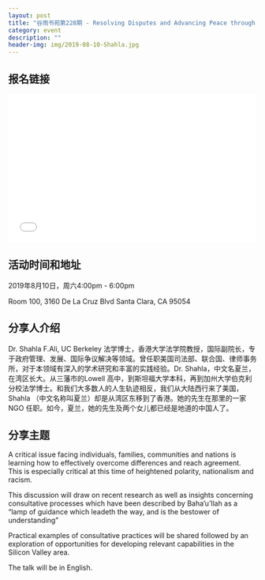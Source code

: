 ```yaml
---
layout: post
title: "谷雨书苑第228期 - Resolving Disputes and Advancing Peace through Consultative Processes by Shahla F.Ali"
category: event
description: ""
header-img: img/2019-08-10-Shahla.jpg
---
```


## 报名链接
<div style="width:100%; text-align:left;" ><iframe src="//eventbrite.com/tickets-external?eid=68103747141&ref=etckt" frameborder="0" height="300" width="100%" vspace="0" hspace="0" marginheight="5" marginwidth="5" scrolling="auto" allowtransparency="true"></iframe></div>

## 活动时间和地址
2019年8月10日，周六4:00pm - 6:00pm

Room 100, 3160 De La Cruz Blvd Santa Clara, CA 95054


## 分享人介绍
Dr. Shahla F.Ali, UC Berkeley 法学博士，香港大学法学院教授，国际副院长，专于政府管理、发展、国际争议解决等领域。曾任职美国司法部、联合国、律师事务所，对于本领域有深入的学术研究和丰富的实践经验。Dr. Shahla，中文名夏兰，在湾区长大。从三藩市的Lowell 高中，到斯坦福大学本科，再到加州大学伯克利分校法学博士。和我们大多数人的人生轨迹相反，我们从大陆西行来了美国，Shahla （中文名称叫夏兰）却是从湾区东移到了香港。她的先生在那里的一家NGO 任职。如今，夏兰，她的先生及两个女儿都已经是地道的中国人了。


## 分享主题
A critical issue facing individuals, families, communities and nations is learning how to effectively overcome differences and reach agreement.  This is especially critical at this time of heightened polarity, nationalism and racism.
 
This discussion will draw on recent research as well as insights concerning consultative processes which have been described by Baha’u’llah as a “lamp of guidance which leadeth the way, and is the bestower of understanding”
 
Practical examples of consultative practices will be shared followed by an exploration of opportunities for developing relevant capabilities in the Silicon Valley area.

The talk will be in English.

